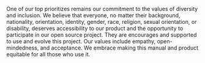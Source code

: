 One of our top prioritizes remains our commitment to the values of diversity and inclusion. We believe that everyone, no matter their background, nationality, orientation, identity, gender, race, religion, sexual orientation, or disability, deserves accessibility to our product and the opportunity to participate in our open source project. They are encourages and supported to use and evolve this project. Our values include empathy, open-mindedness, and acceptance. We embrace making this manual and product equitable for all those who use it.
